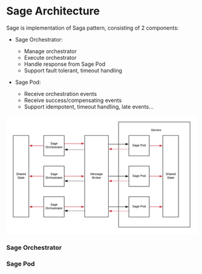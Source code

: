 # Sage Architecture

Sage is implementation of Saga pattern, consisting of 2 components:

- Sage Orchestrator:
  + Manage orchestrator
  + Execute orchestrator
  + Handle response from Sage Pod
  + Support fault tolerant, timeout handling
  
- Sage Pod:
  + Receive orchestration events
  + Receive success/compensating events
  + Support idempotent, timeout handling, late events...

![Sage Architecture](SageArchitecture.png)

### Sage Orchestrator 

### Sage Pod
